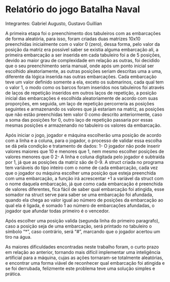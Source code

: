 # Relatório do jogo Batalha Naval 

Integrantes: Gabriel Augusto, Gustavo Guillian 

 

A primeira etapa foi o preenchimento dos tabuleiros com as embarcações de forma aleatória, para isso, foram criadas duas matrizes 10x10 preenchidas inicialmente com o valor 0 (zero), dessa forma, pelo valor da posição da matriz era possível saber se existia alguma embarcação ali, a primeira embarcação a ser inserida em cada tabuleiro foi a de 5 posições, devido ao maior grau de complexidade em relação as outras, foi decidido que o seu preenchimento seria manual, onde após um ponto inicial ser escolhido aleatoriamente, as outras posições seriam descritas uma a uma, diferente da lógica inserida nas outras embarcações. Cada embarcação teve um valor definido somente a ela, exceto os submarinos, cada qual tem o valor 1, o modo como os barcos foram inseridos nos tabuleiros foi através de laços de repetição inseridos em outros laços de repetição, a posição inicial das embarcações é escolhida aleatoriamente de acordo com suas proporções, em seguida, um laço de repetição percorreria as posições seguintes e armazenando os valores que já estariam na matriz, as posições que não estão preenchidas tem valor 0 como descrito anteriormente, caso a soma das posições for 0, outro laço de repetição passaria por essas mesmas posições e armazenando no tabuleiro os valores da embarcação. 

Após iniciar o jogo, jogador e máquina escolherão uma posição de acordo com a linha e a coluna, para o jogador, o processo de validar essa escolha se dá pela condição e tratamento de dados: 1- O jogador não pode inserir valores maiores que 10 e menores que 1, nem mesmo escolher posições de valores menores que 0 2- A linha e coluna digitada pelo jogador é subtraída por 1, já que as posições da matriz são de 0-9. A struct criada no programa tem variáveis do tipo inteiro com o nome de cada embarcação, cada vez que o jogador ou máquina escolher uma posição que esteja preenchida com uma embarcação, a função irá acrescentar +1 a variável da struct com o nome daquela embarcação, já que como cada embarcação é preenchida de valores diferentes, fica fácil de saber qual embarcação foi atingida, esse somador na struct serve para saber se uma embarcação foi afundada, quando ela chega ao valor igual ao número de posições da embarcação ao qual ela é ligada, é somado 1 ao número de embarcações afundadas, o jogador que afundar todas primeiro é o vencedor. 

Após escolher uma posição valida (segunda linha do primeiro paragrafo), caso a posição seja de uma embarcação, será printado no tabuleiro o símbolo “*”, caso contrário, será “#”, marcando que o jogador acertou um tiro na água.  

As maiores dificuldades encontradas neste trabalho foram, o curto prazo em relação ao anterior, tornando mais difícil implementar uma inteligência artificial para a máquina, cujas as ações tornaram-se totalmente aleatórias, e encontrar uma forma viável de reconhecer qual embarcação foi atingida e se foi derrubada, felizmente este problema teve uma solução simples e prática. 
